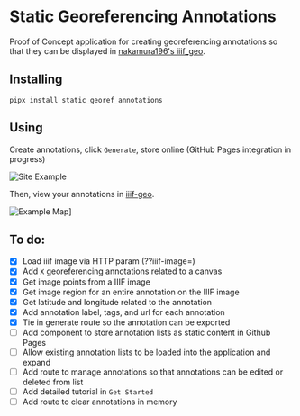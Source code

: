 # Static Georeferencing Annotations

Proof of Concept application for creating georeferencing annotations so that they can be displayed in
[nakamura196's iiif_geo](https://github.com/nakamura196/iiif_geo).

## Installing

```pipx install static_georef_annotations```

## Using

Create annotations, click `Generate`, store online (GitHub Pages integration in progress)

![Site Example](./example.png)

Then, view your annotations in [iiif-geo](https://github.com/nakamura196/iiif_geo).

![Example Map](./example_map.png)]

## To do:

- [x] Load iiif image via HTTP param (??iiif-image=)
- [x] Add `X` georeferencing annotations related to a canvas
- [x] Get image points from a IIIF image
- [x] Get image region for an entire annotation on the IIIF image
- [x] Get latitude and longitude related to the annotation
- [x] Add annotation label, tags, and url for each annotation
- [x] Tie in generate route so the annotation can be exported
- [ ] Add component to store annotation lists as static content in Github Pages
- [ ] Allow existing annotation lists to be loaded into the application and expand
- [ ] Add route to manage annotations so that annotations can be edited or deleted from list
- [ ] Add detailed tutorial in `Get Started`
- [ ] Add route to clear annotations in memory
